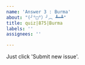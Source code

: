 ```yaml
---
name: 'Answer 3 : Burma'
about: "(╯°□°）╯︵ ┻━┻"
title: quiz|875|Burma
labels: ''
assignees: ''

---
```


Just click 'Submit new issue'.
